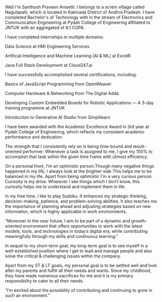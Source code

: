 Well
I'm Santhosh Praveen Anisetti.
I belongs to a screm village called Nagulapalli, which is located in Kakinada District of Andhra Pradesh.
I have completed Bachelor's of Technology with in the stream of Electronics and Communication Engineering at Pydah College of Engineering affiliated to JNTUK with an aggregated of 8.1 CGPA.

I have completed internships in multiple domains:

Data Science at HMI Engineering Services

Artificial Intelligence and Machine Learning (AI & ML) at ExcelR

Java Full Stack Development at Cloud247.ai


I have successfully accomplished several certifications, including:

Basics of JavaScript Programming from OpenWeaver

Computer Hardware & Networking from The Digital Adda

Developing Custom Embedded Boards for Robotic Applications — A 3-day training programme at JNTUK

Introduction to Generative AI Studio from Simplilearn

I have been awarded with the Academic Excellence Award in 3rd year at Pydah College of Engineering, which reflects my consistent academic performance and dedication.

The strength that I consistently rely on is being time-bound and result-oriented performer. Whenever a task is assigned to me, I give my 100% to accomplish that task within the given time frame with utmost efficiency.

On a personal front, I'm an optimistic person.Though many negative things happened in my life, I always look at the brighter side This helps me to be balanced in my life. Apart from being optimistic I'm a very curious person. Curiosity is my drive. Wherever I see things which I don’t know, this curiosity helps me to understand and implement them in life.

In my free time, I like to play Sudoku. It enhances my strategic thinking, decision-making, patience, and problem-solving abilities. It also teaches me the importance of planning ahead and adjusting strategies based on new information, which is highly applicable in work environments.

"Moreover In the near future, I aim to be part of a dynamic and growth-oriented environment that offers opportunities to work with the latest models, tools, and technologies in today’s digital era, while contributing meaningfully through my skills and continuous learning."

In sequel to my short-term goal, my long-term goal is to see myself in a well-established position where I get to lead and manage people and also solve the critical & challenging issues within the company.

Apart from my ST & LT goals, my personal goal is to be settled well and look after my parents and fulfill all their needs and wants. Since my childhood, they have made numerous sacrifices for me and it is my primary responsibility to cater to all their needs.

“I’m excited about the possibility of contributing and continuing to grow in such an environment.”
